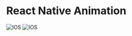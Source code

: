 # React Native Animation 


![IOS](https://github.com/graphtobinary/RNAnimation/blob/master/src/assets/ios.gif)
![IOS](https://github.com/graphtobinary/RNAnimation/blob/master/src/assets/android.gif)
